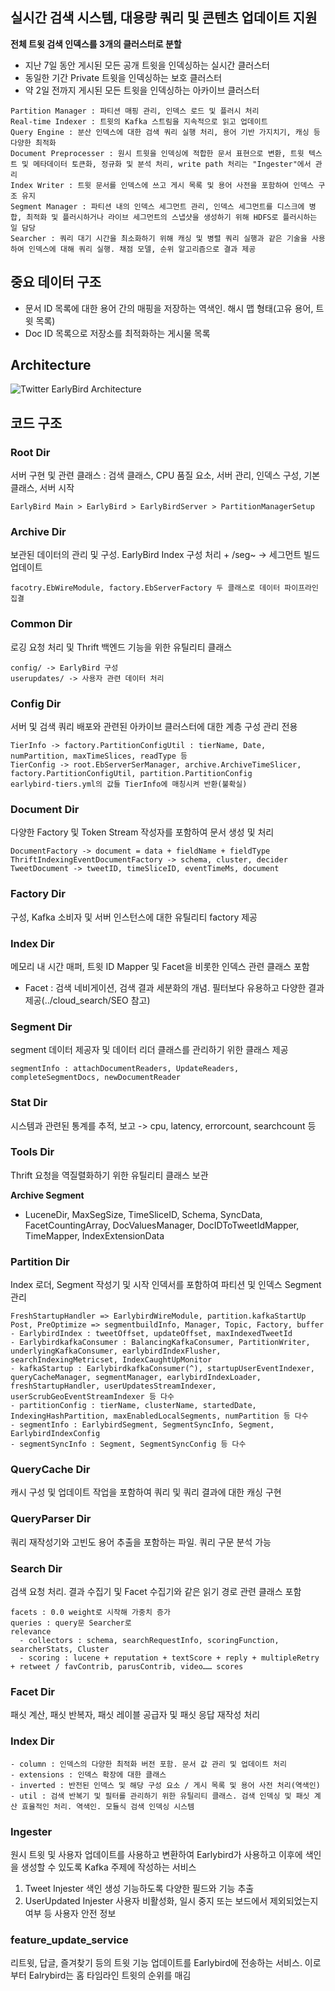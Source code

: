 ## 실시간 검색 시스템, 대용량 쿼리 및 콘텐츠 업데이트 지원
**전체 트윗 검색 인덱스를 3개의 클러스터로 분할**
- 지난 7일 동안 게시된 모든 공개 트윗을 인덱싱하는 실시간 클러스터
- 동일한 기간 Private 트윗을 인덱싱하는 보호 클러스터
- 약 2일 전까지 게시된 모든 트윗을 인덱싱하는 아카이브 클러스터

```
Partition Manager : 파티션 매핑 관리, 인덱스 로드 및 플러시 처리
Real-time Indexer : 트윗의 Kafka 스트림을 지속적으로 읽고 업데이트
Query Engine : 분산 인덱스에 대한 검색 쿼리 실행 처리, 용어 기반 가지치기, 캐싱 등 다양한 최적화
Document Preprocesser : 원시 트윗을 인덱싱에 적합한 문서 표현으로 변환, 트윗 텍스트 및 메타데이터 토큰화, 정규화 및 분석 처리, write path 처리는 "Ingester"에서 관리
Index Writer : 트윗 문서를 인덱스에 쓰고 게시 목록 및 용어 사전을 포함하여 인덱스 구조 유지
Segment Manager : 파티션 내의 인덱스 세그먼트 관리, 인덱스 세그먼트를 디스크에 병합, 최적화 및 플러시하거나 라이브 세그먼트의 스냅샷을 생성하기 위해 HDFS로 플러시하는 일 담당
Searcher : 쿼리 대기 시간을 최소화하기 위해 캐싱 및 병렬 쿼리 실행과 같은 기술을 사용하여 인덱스에 대해 쿼리 실행. 채점 모델, 순위 알고리즘으로 결과 제공
```

## 중요 데이터 구조
- 문서 ID 목록에 대한 용어 간의 매핑을 저장하는 역색인. 해시 맵 형태(고유 용어, 트윗 목록)
- Doc ID 목록으로 저장소를 최적화하는 게시물 목록

## Architecture
![Twitter EarlyBird Architecture](https://github.com/21latte1007/open_source/assets/136875503/b2a4cc0e-2781-4af6-8ca6-8d21a36b6101)

## 코드 구조
### Root Dir
서버 구현 및 관련 클래스 : 검색 클래스, CPU 품질 요소, 서버 관리, 인덱스 구성, 기본 클래스, 서버 시작
```
EarlyBird Main > EarlyBird > EarlyBirdServer > PartitionManagerSetup
```

### Archive Dir
보관된 데이터의 관리 및 구성. EarlyBird Index 구성 처리 + /seg~ -> 세그먼트 빌드 업데이트
```
facotry.EbWireModule, factory.EbServerFactory 두 클래스로 데이터 파이프라인 집결
```

### Common Dir
로깅 요청 처리 및 Thrift 백엔드 기능을 위한 유틸리티 클래스
```
config/ -> EarlyBird 구성
userupdates/ -> 사용자 관련 데이터 처리
```

### Config Dir
서버 및 검색 쿼리 배포와 관련된 아카이브 클러스터에 대한 계층 구성 관리 전용
```
TierInfo -> factory.PartitionConfigUtil : tierName, Date, numPartition, maxTimeSlices, readType 등
TierConfig -> root.EbServerSerManager, archive.ArchiveTimeSlicer, factory.PartitionConfigUtil, partition.PartitionConfig
earlybird-tiers.yml의 값들 TierInfo에 매칭시켜 반환(불확실)
```

### Document Dir
다양한 Factory 및 Token Stream 작성자를 포함하여 문서 생성 및 처리
```
DocumentFactory -> document = data + fieldName + fieldType
ThriftIndexingEventDocumentFactory -> schema, cluster, decider
TweetDocument -> tweetID, timeSliceID, eventTimeMs, document
```

### Factory Dir
구성, Kafka 소비자 및 서버 인스턴스에 대한 유틸리티 factory 제공

### Index Dir
메모리 내 시간 매퍼, 트윗 ID Mapper 및 Facet을 비롯한 인덱스 관련 클래스 포함
- Facet : 검색 네비게이션, 검색 결과 세분화의 개념. 필터보다 유용하고 다양한 결과 제공(../cloud_search/SEO 참고)

### Segment Dir
segment 데이터 제공자 및 데이터 리더 클래스를 관리하기 위한 클래스 제공
```
segmentInfo : attachDocumentReaders, UpdateReaders, completeSegmentDocs, newDocumentReader
```

### Stat Dir
시스템과 관련된 통계를 추적, 보고 -> cpu, latency, errorcount, searchcount 등

### Tools Dir
Thrift 요청을 역질렬화하기 위한 유틸리티 클래스 보관

**Archive Segment**
- LuceneDir, MaxSegSize, TimeSliceID, Schema, SyncData, FacetCountingArray, DocValuesManager, DocIDToTweetIdMapper, TimeMapper, IndexExtensionData

### Partition Dir
Index 로더, Segment 작성기 및 시작 인덱서를 포함하여 파티션 및 인덱스 Segment 관리
```
FreshStartupHandler => EarlybirdWireModule, partition.kafkaStartUp
Post, PreOptimize => segmentbuildInfo, Manager, Topic, Factory, buffer
- EarlybirdIndex : tweetOffset, updateOffset, maxIndexedTweetId
- EarlybirdkafkaConsumer : BalancingKafkaConsumer, PartitionWriter, underlyingKafkaConsumer, earlybirdIndexFlusher, searchIndexingMetricset, IndexCaughtUpMonitor
- kafkaStartup : EarlybirdkafkaConsumer(^), startupUserEventIndexer, queryCacheManager, segmentManager, earlybirdIndexLoader, freshStartupHandler, userUpdatesStreamIndexer, userScrubGeoEventStreamIndexer 등 다수
- partitionConfig : tierName, clusterName, startedDate, IndexingHashPartition, maxEnabledLocalSegments, numPartition 등 다수
- segmentInfo : EarlybirdSegment, SegmentSyncInfo, Segment, EarlybirdIndexConfig
- segmentSyncInfo : Segment, SegmentSyncConfig 등 다수
```

### QueryCache Dir
캐시 구성 및 업데이트 작업을 포함하여 쿼리 및 쿼리 결과에 대한 캐싱 구현

### QueryParser Dir
쿼리 재작성기와 고빈도 용어 추출을 포함하는 파일. 쿼리 구문 분석 가능

### Search Dir
검색 요청 처리. 결과 수집기 및 Facet 수집기와 같은 읽기 경로 관련 클래스 포함
```
facets : 0.0 weight로 시작해 가중치 증가
queries : query문 Searcher로
relevance
  - collectors : schema, searchRequestInfo, scoringFunction, searcherStats, Cluster
  - scoring : lucene + reputation + textScore + reply + multipleRetry + retweet / favContrib, parusContrib, video…… scores
```

### Facet Dir
패싯 계산, 패싯 반복자, 패싯 레이블 공급자 및 패싯 응답 재작성 처리

### Index Dir
```
- column : 인덱스의 다양한 최적화 버전 포함. 문서 값 관리 및 업데이트 처리
- extensions : 인덱스 확장에 대한 클래스
- inverted : 반전된 인덱스 및 해당 구성 요소 / 게시 목록 및 용어 사전 처리(역색인)
- util : 검색 반복기 및 필터를 관리하기 위한 유틸리티 클래스. 검색 인덱싱 및 패싯 계산 효율적인 처리. 역색인. 모듈식 검색 인덱싱 시스템
```

### Ingester
원시 트윗 및 사용자 업데이트를 사용하고 변환하여 Earlybird가 사용하고 이후에 색인을 생성할 수 있도록 Kafka 주제에 작성하는 서비스
1. Tweet Injester
   색인 생성 기능하도록 다양한 필드와 기능 추출
2. UserUpdated Injester
   사용자 비활성화, 일시 중지 또는 보드에서 제외되었는지 여부 등 사용자 안전 정보

### feature_update_service
리트윗, 답글, 즐겨찾기 등의 트윗 기능 업데이트를 Earlybird에 전송하는 서비스. 이로부터 Ealrybird는 홈 타임라인 트윗의 순위를 매김
